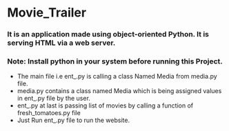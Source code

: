 # Movie_Trailer
### It is an application made using object-oriented Python. It is serving HTML via a web server.
### Note: Install python in your system before running this Project.
<ul>
 <li>The main file i.e ent_.py is calling a class Named Media from media.py file.</li>
 <li>media.py contains a class named Media which is being assigned values in ent_.py file by the user.</li>
 <li>ent_.py at last is passing list of movies by calling a function of fresh_tomatoes.py file</li>
 <li>Just Run ent_.py file to run the website.</li>
</ul>
 
